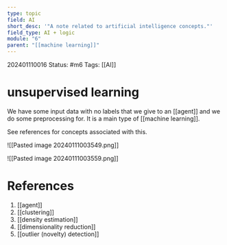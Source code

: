 ```yaml
---
type: topic
field: AI
short_desc: '"A note related to artificial intelligence concepts."'
field_type: AI + logic
module: "6"
parent: "[[machine learning]]"
---
```



202401110016
Status: #m6
Tags: [[AI]]

# unsupervised learning

We have some input data with no labels that we give to an [[agent]] and we do some preprocessing for. It is a main type of [[machine learning]].

See references for concepts associated with this.

![[Pasted image 20240111003549.png]]

![[Pasted image 20240111003559.png]]
# References

1. [[agent]]
2. [[clustering]]
3. [[density estimation]]
4. [[dimensionality reduction]]
5. [[outlier (novelty) detection]]